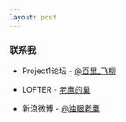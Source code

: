 ```yaml
---
layout: post
---
```


### 联系我

- Project1论坛 - [@百里_飞柳](https://rpg.blue/home.php?mod=space&uid=287268)

- LOFTER - [老鹰的巢](https://oneeyedeagle.lofter.com/)

- 新浪微博 - [@独眼老鹰](https://weibo.com/oneeyedeagle)

